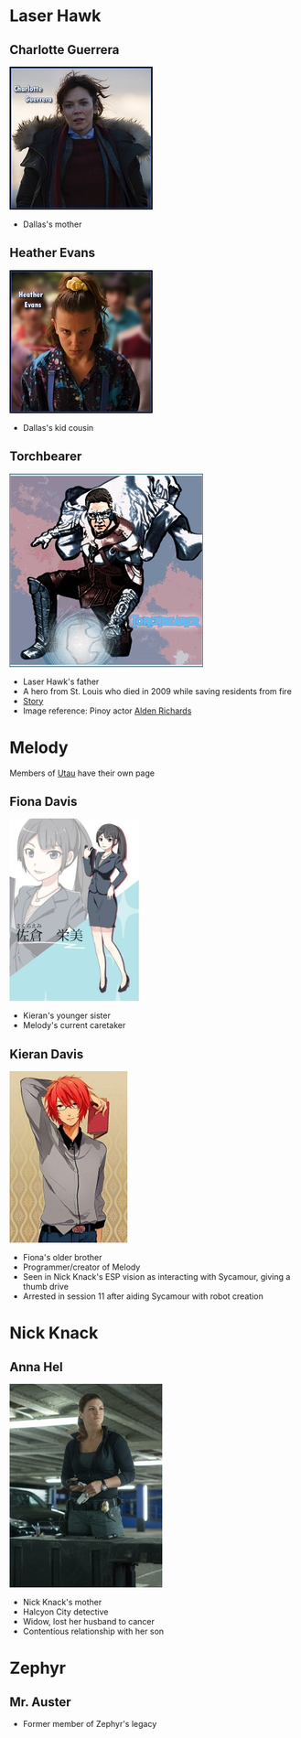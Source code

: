 <!-- TITLE: Friends and Family -->
<!-- SUBTITLE: A quick summary of Friends and Family -->
# Laser Hawk
## Charlotte Guerrera
![Charlotte Guerrera](/uploads/sycamour-friends-family/charlotte-guerrera.jpg "Charlotte Guerrera")

* Dallas's mother
## Heather Evans
![Heather Evans](/uploads/sycamour-friends-family/heather-evans.jpg "Heather Evans")
* Dallas's kid cousin
## Torchbearer
![Torchbearer](/uploads/sycamour-friends-family/torchbearer.jpg "Torchbearer")

* Laser Hawk's father
* A hero from St. Louis who died in 2009 while saving residents from fire
* [Story](https://drive.google.com/file/d/1SK1pQ5_x1E1UuPojcSTuRoBD240q6eOm/view)
* Image reference: Pinoy actor [Alden Richards](https://en.wikipedia.org/wiki/Alden_Richards)
# Melody
Members of [Utau](utau) have their own page
## Fiona Davis
![Fiona Davis](/uploads/sycamour/fiona-davis.jpg "Fiona Davis")

* Kieran's younger sister
* Melody's current caretaker

## Kieran Davis
![Kieran Davis](/uploads/sycamour/kieran-davis.jpg "Kieran Davis")

* Fiona's older brother
* Programmer/creator of Melody
* Seen in Nick Knack's ESP vision as interacting with Sycamour, giving a thumb drive
* Arrested in session 11 after aiding Sycamour with robot creation
# Nick Knack
## Anna Hel
![Anna Hel](/uploads/sycamour/anna-hel.jpg "Anna Hel")

* Nick Knack's mother
* Halcyon City detective
* Widow, lost her husband to cancer
* Contentious relationship with her son

# Zephyr
## Mr. Auster
* Former member of Zephyr's legacy